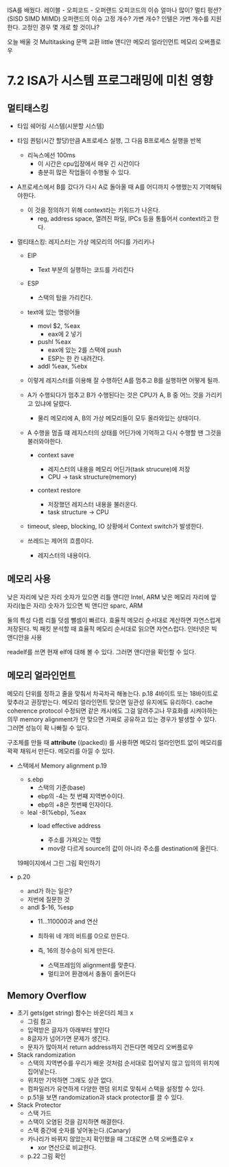 ISA를 배웠다.
레이블 - 오피코드 - 오퍼랜드
오피코드의 이슈
얼마나 많이?
멀티 펑션?(SISD SIMD MIMD)
오퍼랜드의 이슈
고정 개수? 가변 개수?
인텔은 가변 개수를 지원한다.
고정인 경우 몇 개로 할 것이냐?
  
오늘 배울 것
Multitasking 문맥 교환
little 앤디안
메모리 얼라인먼트
메모리 오버플로우
  
# 7.2 ISA가 시스템 프로그래밍에 미친 영향
## 멀티태스킹
- 타임 쉐어링 시스템(시분할 시스템)
- 타임 퀀텀(시간 할당)만큼 A프로세스 실행, 그 다음 B프로세스 실행을 반복
    - 리눅스에선 100ms
        - 이 시간은 cpu입장에서 매우 긴 시간이다
        - 충분히 많은 작업들이 수행될 수 있다.
- A프로세스에서 B를 갔다가 다시 A로 돌아올 때 A를 어디까지 수행했는지 기억해둬야한다.
    
    - 이 것을 정의하기 위해 context라는 키워드가 나온다.
        - reg, address space, 열려진 파일, IPCs 등을 통틀어서 context라고 한다.
    
      
    
- 멀티태스킹: 레지스터는 가상 메모리의 어디를 가리키나
    
    - EIP
        - Text 부분의 실행하는 코드를 가리킨다
    - ESP
        - 스택의 탑을 가리킨다.
    - text에 있는 명령어들
        - movl $2, %eax
            - eax에 2 넣기
        - pushl %eax
            - eax에 있는 2를 스택에 push
            - ESP는 한 칸 내려간다.
        - addl %eax, %ebx
    - 이렇게 레지스터를 이용해 잘 수행하던 A를 멈추고 B를 실행하면 어떻게 될까.
    
      
    
    - A가 수행되다가 멈추고 B가 수행된다는 것은 CPU가 A, B 중 어느 것을 가리키고 있냐에 달렸다.
        
        - 물리 메모리에 A, B의 가상 메모리들이 모두 올라와있는 상태이다.
        
          
        
    - A 수행을 멈출 떄 레지스터의 상태를 어딘가에 기억하고 다시 수행할 땐 그것을 불러와야한다.
        - context save
            - 레지스터의 내용을 메모리 어딘가(task strucure)에 저장
            - CPU → task structure(memory)
        - context restore
            
            - 저장했던 레지스터 내용을 불러온다.
            - task structure → CPU
            
              
            
    - timeout, sleep, blocking, IO 상황에서 Context switch가 발생한다.
    
      
    
    - 쓰레드는 제어의 흐름이다.
        
        - 레지스터의 내용이다.
        
          
        
## 메모리 사용
낮은 자리에 낮은 자리 숫자가 있으면 리틀 앤디안
Intel, ARM
낮은 메모리 자리에 앞 자리(높은 자리) 숫자가 있으면 빅 앤디안
sparc, ARM
  
둘의 특성 다름
리틀
덧셈 뺄셈이 빠르다. 효율적
메모리 순서대로 계산하면 자연스럽게 저장된다.
빅
패킷 분석할 때 효율적
메모리 순서대로 읽으면 자연스럽다.
인터넷은 빅 앤디안을 사용
  
readelf를 쓰면 현재 elf에 대해 볼 수 있다.
그러면 앤디안을 확인할 수 있다.
  
## 메모리 얼라인먼트
메모리 단위를 정하고 줄을 맞춰서 차곡차곡 해놓는다. p.18
4바이트 또는 18바이트로 맞추라고 권장받는다.
메모리 얼라인먼트 맞으면
일관성 유지에도 유리하다.
cache coherence protocol
수정되면 같은 캐시에도 그걸 알려주고나 무효화를 시켜야하는 의무
memory alignment가 안 맞으면 가짜로 공유하고 있는 경우가 발생할 수 있다.
그러면 성능이 확 나빠질 수 있다.
  
구조체를 만들 때 **attribute** ((packed)) 를 사용하면 메모리 얼라인먼트 없이 메모리를 꽉꽉 채워서 만든다.
메모리를 아낄 수 있다.
  
- 스택에서 Memory alignment p.19
    
    - s.ebp
        - 스택의 기준(base)
        - ebp의 -4는 첫 번쨰 지역변수이다.
        - ebp의 +8은 첫번째 인자이다.
    - leal -8(%ebp), %eax
        - load effective address
            
            - 주소를 가져오는 역할
            - mov랑 다르게 source의 값이 아니라 주소를 destination에 올린다.
            
              
            
    
    19페이지에서 그린 그림 확인하기
    
      
    
- p.20
    - and가 하는 일은?
    - 저번에 질문한 것
    - andl $-16, %esp
        - 11…110000과 and 연산
        - 최하위 네 개의 비트를 0으로 만든다.
        - 즉, 16의 정수승이 되게 만든다.
            
            - 스택프레임의 alignment를 맞춘다.
            - 멀티코어 환경에서 충돌이 줄어든다
            
              
            
## Memory Overflow
- 초기 gets(get string) 함수는 바운더리 체크 x
    - 그림 참고
    - 입력받은 글자가 아래부터 쌓인다
    - 8글자가 넘어가면 문제가 생긴다.
    - 문자가 많아져서 return address까지 건든다면 메모리 오버플로우
- Stack randomization
    - 스택의 지역변수를 우리가 배운 것처럼 순서대로 집어넣지 않고 임의의 위치에 집어넣는다.
    - 위치만 기억하면 그래도 상관 없다.
    - 컴파일러가 유연하게 다양한 랜덤 위치로 맞춰서 스택을 설정할 수 있다.
    - p.51을 보면 randomization과 stack protector를 끌 수 있다.
- Stack Protector
    - 스택 가드
    - 스택이 오염된 것을 감지하면 해결한다.
    - 스택 중간에 숫자를 넣어놓는다.(Canary)
    - 카나리가 바뀌지 않았는지 확인했을 때 그대로면 스택 오버플로우 x
        - xor 연산으로 비교한다.
    - p.22 그림 확인